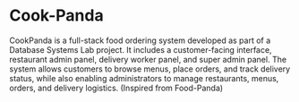 # Cook-Panda
CookPanda is a full-stack food ordering system developed as part of a Database Systems Lab project. It includes a customer-facing interface, restaurant admin panel, delivery worker panel, and super admin panel. The system allows customers to browse menus, place orders, and track delivery status, while also enabling administrators to manage restaurants, menus, orders, and delivery logistics. (Inspired from Food-Panda)
